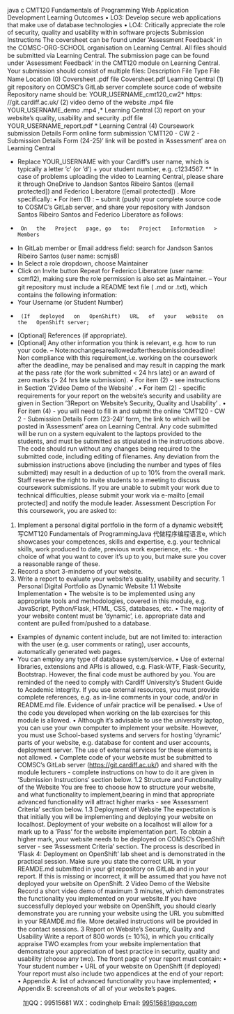 java c
CMT120
Fundamentals   of   Programming
Web   Application   Development
Learning Outcomes
•    LO3:   Develop secure web applications that   make use of   database technologies
•    LO4:   Critically   appreciate   the   role   of   security, quality   and   usability   within   software projects
Submission Instructions
The   coversheet   can   be   found   under   ‘Assessment      Feedback’   in   the COMSC-ORG-SCHOOL organisation on   Learning Central.
All ﬁles should be submitted via   Learning Central.   The submission   page   can   be   found   under   ‘Assessment      Feedback’   in   the   CMT120   module   on   Learning   Central.   Your submission should consist of   multiple ﬁles:
Description
File Type
File   Name
Location
(0) Coversheet
.pdf ﬁle
Coversheet.pdf
Learning Central
(1) git   repository   on
COMSC’s GitLab server
complete source   code of website
Repository   name should be:
YOUR_USERNAME_cmt120_cw2*
https:
//git.cardiff.ac.uk/
(2) video   demo   of   the website
.mp4   ﬁle
YOUR_USERNAME_demo   .mp4   *,**
Learning Central
(3)   report   on   your   website’s         quality,   usability and security
.pdf ﬁle
YOUR_USERNAME_report.pdf   *
Learning Central
(4) Coursework submission   Details   Form
online form   submission
’CMT120 - CW   2   -   Submission Details   Form   (24-25)’
link will   be   posted   in         ’Assessment’ area   on   Learning Central
*   Replace   YOUR_USERNAME   with   your   Cardiff’s   user   name, which   is   typically   a   letter   ’c’   (or   ’d’)   + your student   number, e.g.   c1234567.
**   In case of problems   uploading the video to   Learning Central,   please   share   it through   OneDrive   to   Jandson Santos   Ribeiro Santos ([email   protected])   and   Federico Liberatore
([email   protected])   .   More   speciﬁcally:
•    For   item   (1)   :
–   submit   (push) your   complete   source   code   to   COSMC’s   GitLab   server,   and share your   repository with Jandson Santos   Ribeiro Santos and   Federico    Liberatore as follows:
*      On   the   Project   page, go   to:   Project   Information   >   Members
*    In GitLab member or   Email address ﬁeld:   search   for   Jandson   Santos   Ribeiro   Santos   (user   name:   scmjs8)
*    In   Select   a   role   dropdown,   choose   Maintainer
*    Click   on   Invite   button
Repeat   for   Federico   Liberatore   (user   name:   scmﬂ2),   making   sure   the role permission   is also set   as   Maintainer.
–   Your git   repository   must   include a README text ﬁle   (   .md or    .txt), which   contains the following information:
*   Your   Username   (or   Student   Number)
*      (If   deployed   on   OpenShift)   URL   of   your   website   on   the   OpenShift server;
*    [Optional]   References (if   appropriate).
*    [Optional] Any   other   information   you   think   is   relevant,   e.g.   how   to   run your   code.
–    Note:nochangesareallowedafterthesubmissiondeadline!   Non
compliance with this requirement,i.e.   working on the coursework after the   deadline,   may be penalised and   may   result   in capping the   mark   at the   pass   rate   (for   the   work   submitted   < 24   hrs   late) or   an   award   of   zero   marks   (>   24   hrs late   submission).
•    For   item   (2) - see   instructions   in   Section   ’2Video   Demo   of   the   Website’   .
•    For   item   (2) - speciﬁc   requirements   for   your   report   on   the   website’s   security   and usability are given in Section ’3Report on Website’s   Security,   Quality   and   Usability’   .
•    For   item   (4) - you   will   need   to   ﬁll   in   and   submit   the   online   ‘CMT120   -   CW   2   -   Submission   Details   Form   (23-24)’ form, the   link   to   which   will   be   posted   in    ’Assessment’ area on   Learning Central.
Any code submitted will be   run on a system   equivalent   to   the   laptops   provided   to   the students, and   must be submitted as stipulated   in the   instructions   above.   The   code should   run without any changes being   required to the submitted code,   including   editing   of   ﬁlenames.
Any deviation from the submission instructions above (including the   number   and types   of   ﬁles   submitted)   may   result   in   a   deduction   of   up   to   10% from   the   overall   mark.
Staff   reserve the   right to   invite students to   a   meeting to discuss coursework   submissions.
If   you   are   unable   to   submit   your   work   due   to   technical   difﬁculties,   please   submit   your work via e-mailto   [email   protected]   and notify the module   leader.
Assessment   Description
For   this   coursework, you   are   asked   to:
1.    Implement a personal digital portfolio   in   the   form   of   a   dynamic   websit代 写CMT120 Fundamentals of ProgrammingJava
代做程序编程语言e,   which            showcases   your   competences, skills   and   expertise, e.g.   your   technical   skills, work produced   to   date, previous   work   experience, etc.   - the   choice   of   what   you   want   to    cover   it’s   up   to   you, but   make   sure   you   cover   a   reasonable   range   of   these.
2.    Record   a   short   3-mindemo   of   your   website.
3.   Write   a   report   to   evaluate   your   website’s   quality,   usability   and   security.
1         Personal   Digital   Portfolio   as   Dynamic   Website
1.1         Website   Implementation
•   The website   is to be   implemented using any   appropriate   tools   and   methodologies,      covered   in   this   module, e.g.   JavaScript,   Python/Flask,   HTML, CSS, databases, etc.
•   The   majority   of   your   website   content   must   be   ’dynamic’,   i.e.   appropriate   data   and content are pulled from/pushed to   a database.
-    Examples   of   dynamic   content   include, but   are   not   limited   to:   interaction   with the   user   (e.g.   user   comments   or   rating),   user   accounts, automatically
generated web pages.
-   You   can   employ   any   type   of   database   system/service.
•    Use   of   external   libraries, extensions   and   APIs   is   allowed, e.g.   Flask-WTF,
Flask-Security,   Bootstrap.   However, the   ﬁnal   code   must   be   authored   by   you.   You are   reminded of the   need to comply with Cardiff   University’s Student   Guide to   Academic   Integrity.   If you   use external   resources, you   must provide complete   references, e.g.   as   in-line comments   in your code, and/or   in   README.md   ﬁle.               Evidence of   unfair practice will   be   penalised.
•    Use of the code you developed when working on the   lab   exercises   for   this   module   is   allowed.
•   Although   it’s   advisable   to   use   the   university   laptop, you   can   use   your   own
computer to   implement your website.   However, you must use School-based   systems   and   servers   for   hosting   ’dynamic’ parts   of   your   website,   e.g.   database   for content and   user accounts, deployment server.   The use   of   external services   for these elements   is not   allowed.
•      Complete code of your website   must be submitted   to   COMSC’s   GitLab   server   (https://git.cardiff.ac.uk/) and   shared   with   the   module   lecturers   - complete instructions on   how to do   it are given   in ’Submission   Instructions’ section   below.
1.2         Structure   and   Functionality   of   the   Website
You are free to choose   how to structure your website, and what   functionality   to implement,bearing in   mind that appropriate advanced functionality will attract   higher   marks - see ’Assessment Criteria’   section   below.
1.3            Deployment   of   Website
The expectation   is that   initially you will be   implementing and deploying your website   on      localhost.   Deployment of your website on a   localhost will allow for   a   mark   up   to   a   ’Pass’   for the website   implementation part.   To obtain a   higher   mark, your website   needs to   be      deployed on COMSC’s OpenShift server - see   ’Assessment   Criteria’   section.   The process   is   described   in   ’Flask   4:   Deployment   on   OpenShift’   lab   sheet   and   is demonstrated   in the practical session.   Make sure you state the   correct   URL   in your REAMDE.md submitted   in your git   repository on GitLab   and   in   your   report.    If this   is   missing or   incorrect,   it will be assumed that you   have not deployed   your website   on   OpenShift.
2         Video   Demo   of   the   Website
Record a short video demo of maximum 3   minutes,   which   demonstrates   the functionality you implemented on your website.If you   have successfully deployed your website   on OpenShift, you   should   clearly   demonstrate you are   running your website   using the   URL you submitted   in your      REAMDE.md   ﬁle.
More detailed   instructions will be provided in   the   contact   sessions.
3         Report   on   Website’s   Security, Quality   and   Usability
Write   a   report   of   800 words   (±   10%), in   which   you   critically   appraise   TWO   examples   from your website   implementation that demonstrate your appreciation of best   practice   in   security, quality   and   usability   (choose   any   two).
The front page of your   report   must   contain:
•   Your student   number
•    URL   of   your   website   on   OpenShift   (if   deployed)
Your   report   must also   include two appendices at the end   of your   report:
•   Appendix A:   list of   advanced functionality you   have implemented;
•   Appendix   B: screenshots   of   all   of   your   website’s   pages.
   



         
加QQ：99515681  WX：codinghelp  Email: 99515681@qq.com
